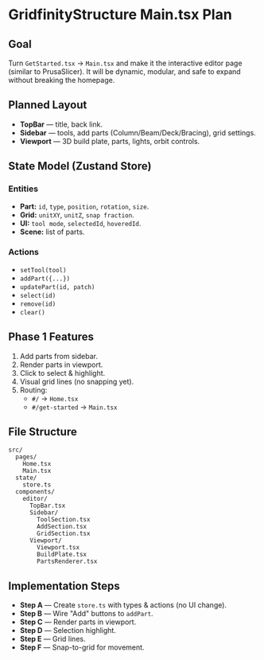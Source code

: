 # GridfinityStructure Main.tsx Plan

## Goal
Turn `GetStarted.tsx` → `Main.tsx` and make it the interactive editor page (similar to PrusaSlicer). It will be dynamic, modular, and safe to expand without breaking the homepage.

## Planned Layout
- **TopBar** — title, back link.
- **Sidebar** — tools, add parts (Column/Beam/Deck/Bracing), grid settings.
- **Viewport** — 3D build plate, parts, lights, orbit controls.

## State Model (Zustand Store)
### Entities
- **Part:** `id`, `type`, `position`, `rotation`, `size`.
- **Grid:** `unitXY`, `unitZ`, `snap fraction`.
- **UI:** `tool mode`, `selectedId`, `hoveredId`.
- **Scene:** list of parts.

### Actions
- `setTool(tool)`
- `addPart({...})`
- `updatePart(id, patch)`
- `select(id)`
- `remove(id)`
- `clear()`

## Phase 1 Features
1. Add parts from sidebar.
2. Render parts in viewport.
3. Click to select & highlight.
4. Visual grid lines (no snapping yet).
5. Routing:
   - `#/` → `Home.tsx`
   - `#/get-started` → `Main.tsx`

## File Structure
```
src/
  pages/
    Home.tsx
    Main.tsx
  state/
    store.ts
  components/
    editor/
      TopBar.tsx
      Sidebar/
        ToolSection.tsx
        AddSection.tsx
        GridSection.tsx
      Viewport/
        Viewport.tsx
        BuildPlate.tsx
        PartsRenderer.tsx
```

## Implementation Steps
- **Step A** — Create `store.ts` with types & actions (no UI change).
- **Step B** — Wire "Add" buttons to `addPart`.
- **Step C** — Render parts in viewport.
- **Step D** — Selection highlight.
- **Step E** — Grid lines.
- **Step F** — Snap-to-grid for movement.
